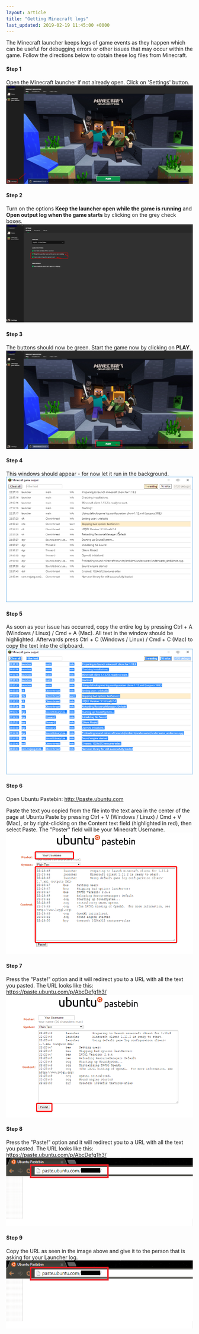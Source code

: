```yaml
---
layout: article
title: "Getting Minecraft logs"
last_updated: 2019-02-19 11:45:00 +0000
---
```


The Minecraft launcher keeps logs of game events as they happen which can be useful for debugging errors or other issues that may occur within the game. Follow the directions below to obtain these log files from Minecraft.

#### Step 1
Open the Minecraft launcher if not already open. Click on 'Settings' button.
![](/static/images/support-articles/log/log-step1.png)


#### Step 2
Turn on the options **Keep the launcher open while the game is running** and **Open output log when the game starts** by clicking on the grey check boxes.
![](/static/images/support-articles/log/log-step2.png)

#### Step 3
The buttons should now be green. Start the game now by clicking on **PLAY**.
![](/static/images/support-articles/log/log-step3.png)

#### Step 4
This windows should appear - for now let it run in the background.
![](/static/images/support-articles/log/log-step4.png)

#### Step 5
As soon as your issue has occurred, copy the entire log by pressing Ctrl + A (Windows / Linux) / Cmd + A (Mac). All text in the window should be highlighted. Afterwards press Ctrl + C (Windows / Linux) / Cmd + C (Mac) to copy the text into the clipboard. 
![](/static/images/support-articles/log/log-step5.png)

#### Step 6
Open Ubuntu Pastebin: http://paste.ubuntu.com

Paste the text you copied from the file into the text area in the center of the page at Ubuntu Paste by pressing Ctrl + V (Windows / Linux) / Cmd + V (Mac), or by right-clicking on the Content text field (highlighted in red), then select Paste. The "Poster" field will be your Minecraft Username. 
![](/static/images/support-articles/log/log-step6.png)

#### Step 7
Press the "Paste!" option and it will redirect you to a URL with all the text you pasted. The URL looks like this: https://paste.ubuntu.com/p/AbcDefg1h3/
![](/static/images/support-articles/log/log-step7.png)

#### Step 8
Press the "Paste!" option and it will redirect you to a URL with all the text you pasted. The URL looks like this: https://paste.ubuntu.com/p/AbcDefg1h3/  
![](/static/images/support-articles/log/log-step8.png)

#### Step 9
Copy the URL as seen in the image above and give it to the person that is asking for your Launcher log.  
![](/static/images/support-articles/log/log-step9.png)
